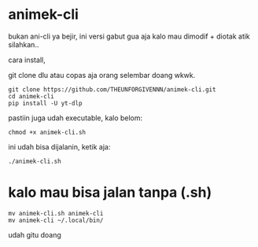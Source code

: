 # animek-cli
bukan ani-cli ya bejir, ini versi gabut gua aja
  kalo mau dimodif + diotak atik silahkan..


cara install,

git clone dlu atau copas aja orang selembar doang wkwk.

    git clone https://github.com/THEUNFORGIVENNN/animek-cli.git
    cd animek-cli
    pip install -U yt-dlp
    
pastiin juga udah executable, kalo belom:

    chmod +x animek-cli.sh

ini udah bisa dijalanin, ketik aja:

    ./animek-cli.sh

# kalo mau bisa jalan tanpa (.sh)

    mv animek-cli.sh animek-cli
    mv animek-cli ~/.local/bin/
  udah gitu doang
